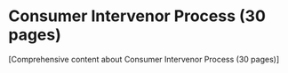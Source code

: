 # Consumer Intervenor Process (30 pages)

[Comprehensive content about Consumer Intervenor Process (30 pages)]
